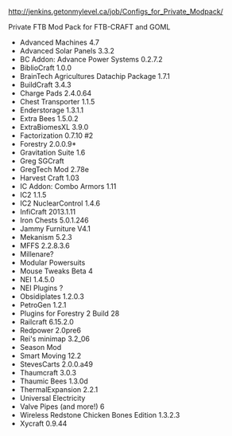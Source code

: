 http://jenkins.getonmylevel.ca/job/Configs_for_Private_Modpack/

Private FTB Mod Pack for FTB-CRAFT and GOML

* Advanced Machines  4.7
* Advanced Solar Panels  3.3.2
* BC Addon: Advance Power Systems  0.2.7.2
* BiblioCraft	1.0.0
* BrainTech Agricultures Datachip Package	1.7.1
* BuildCraft	3.4.3
* Charge Pads	2.4.0.64
* Chest Transporter	1.1.5
* Enderstorage	1.3.1.1
* Extra Bees	1.5.0.2
* ExtraBiomesXL	3.9.0
* Factorization	0.7.10 #2
* Forestry	2.0.0.9*
* Gravitation Suite	1.6
* Greg SGCraft		
* GregTech Mod	2.78e
* Harvest Craft	1.03
* IC Addon: Combo Armors	1.11
* IC2	1.1.5
* IC2 NuclearControl	1.4.6
* InfiCraft	2013.1.11
* Iron Chests	5.0.1.246
* Jammy Furniture	V4.1
* Mekanism	5.2.3
* MFFS	2.2.8.3.6
* Millenare?	
* Modular Powersuits	
* Mouse Tweaks	Beta 4
* NEI	1.4.5.0
* NEI Plugins	?
* Obsidiplates	1.2.0.3
* PetroGen	1.2.1
* Plugins for Forestry 2	Build 28
* Railcraft	6.15.2.0
* Redpower	2.0pre6
* Rei's minimap	3.2_06
* Season Mod	
* Smart Moving	12.2
* StevesCarts	2.0.0.a49
* Thaumcraft	3.0.3
* Thaumic Bees	1.3.0d
* ThermalExpansion	2.2.1
* Universal Electricity	
* Valve Pipes (and more!)	6
* Wireless Redstone Chicken Bones Edition	1.3.2.3
* Xycraft	0.9.44
